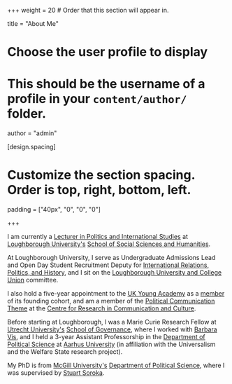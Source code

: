 +++
weight = 20  # Order that this section will appear in.

title = "About Me"

# Choose the user profile to display
# This should be the username of a profile in your `content/author/` folder.
author = "admin"

[design.spacing]
  # Customize the section spacing. Order is top, right, bottom, left.
  padding = ["40px", "0", "0", "0"]
  
+++

I am currently a [Lecturer in Politics and International Studies](https://www.lboro.ac.uk/subjects/politics-international-studies/staff/anthony-kevins/) at [Loughborough University's](https://www.lboro.ac.uk) [School of Social Sciences and Humanities](https://www.lboro.ac.uk/schools/social-sciences-humanities/). 

At Loughborough University, I serve as Undergraduate Admissions Lead and Open Day Student Recruitment Deputy for [International Relations, Politics, and History](https://www.lboro.ac.uk/subjects/politics-international-studies/), and I sit on the [Loughborough University and College Union](https://ucu.lboro.ac.uk) committee. 

I also hold a five-year appointment to the [UK Young Academy](https://ukyoungacademy.org/) as a [member](https://ukyoungacademy.org/members/anthony-kevins/) of its founding cohort, and am a member of the [Political Communication Theme](https://www.lboro.ac.uk/research/crcc/research-themes/political-communication/#tab1) at the [Centre for Research in Communication and Culture](https://www.lboro.ac.uk/research/crcc/).

Before starting at Loughborough, I was a Marie Curie Research Fellow at [Utrecht University's](https://www.uu.nl/en/) [School of Governance](https://www.uu.nl/en/organisation/utrecht-university-school-of-governance), where I worked with [Barbara Vis](http://www.barbaravis.nl), and I held a 3-year Assistant Professorship in the [Department of Political Science](http://ps.au.dk/en/) at [Aarhus University](http://au.dk/en/) (in affiliation with the Universalism and the Welfare State research project). 

My PhD is from [McGill University's](http://www.mcgill.ca/) [Department of Political Science](http://www.mcgill.ca/politicalscience/), where I was supervised by [Stuart Soroka](http://www.snsoroka.com).
